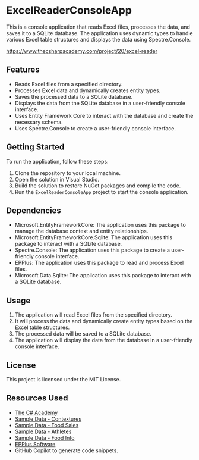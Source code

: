 # ExcelReaderConsoleApp

This is a console application that reads Excel files, processes the data, and saves it to a SQLite database. The application uses dynamic types to handle various Excel table structures and displays the data using Spectre.Console.

<https://www.thecsharpacademy.com/project/20/excel-reader>

## Features

- Reads Excel files from a specified directory.
- Processes Excel data and dynamically creates entity types.
- Saves the processed data to a SQLite database.
- Displays the data from the SQLite database in a user-friendly console interface.
- Uses Entity Framework Core to interact with the database and create the necessary schema.
- Uses Spectre.Console to create a user-friendly console interface.

## Getting Started

To run the application, follow these steps:

1. Clone the repository to your local machine.
2. Open the solution in Visual Studio.
3. Build the solution to restore NuGet packages and compile the code.
4. Run the `ExcelReaderConsoleApp` project to start the console application.

## Dependencies

- Microsoft.EntityFrameworkCore: The application uses this package to manage the database context and entity relationships.
- Microsoft.EntityFrameworkCore.Sqlite: The application uses this package to interact with a SQLite database.
- Spectre.Console: The application uses this package to create a user-friendly console interface.
- EPPlus: The application uses this package to read and process Excel files.
- Microsoft.Data.Sqlite: The application uses this package to interact with a SQLite database.

## Usage

1. The application will read Excel files from the specified directory.
2. It will process the data and dynamically create entity types based on the Excel table structures.
3. The processed data will be saved to a SQLite database.
4. The application will display the data from the database in a user-friendly console interface.

## License

This project is licensed under the MIT License.

## Resources Used

- [The C# Academy](https://www.thecsharpacademy.com/)
- [Sample Data - Contextures](https://www.contextures.com/xlsampledata01.html)
- [Sample Data - Food Sales](https://www.contextures.com/excelsampledatafoodsales.html)
- [Sample Data - Athletes](https://www.contextures.com/excelsampledataathletes.html)
- [Sample Data - Food Info](https://www.contextures.com/excelsampledatafoodinfo.html)
- [EPPlus Software](https://epplussoftware.com/)
- GitHub Copilot to generate code snippets.
